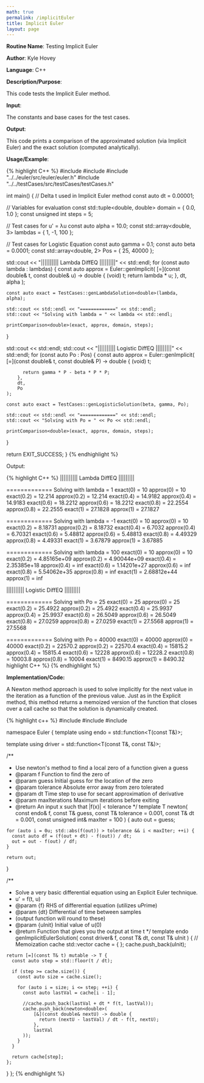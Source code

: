 ```yaml
---
math: true
permalink: /implicitEuler
title: Implicit Euler
layout: page
---
```


**Routine Name**: Testing Implicit Euler

**Author**: Kyle Hovey

**Language**: C++

**Description/Purpose**:

This code tests the Implicit Euler method.

**Input**:

The constants and base cases for the test cases.

**Output**:

This code prints a comparison of the approximated solution (via Implicit Euler) and the exact solution (computed analytically).

**Usage/Example**:

{% highlight C++ %}
#include <iostream>
#include <array>
#include "../../euler/src/euler/euler.h"
#include "../../testCases/src/testCases/testCases.h"

int main() {
  // Delta t used in Implicit Euler method
  const auto dt = 0.00001;

  // Variables for evaluation
  const std::tuple<double, double> domain = { 0.0, 1.0 };
  const unsigned int steps = 5;

  // Test cases for u' = λu
  const auto alpha = 10.0;
  const std::array<double, 3> lambdas = { 1, -1, 100 };

  // Test cases for Logistic Equation
  const auto gamma = 0.1;
  const auto beta = 0.0001;
  const std::array<double, 2> Pos = { 25, 40000 };

  std::cout << "|||||||||| Lambda DiffEQ |||||||||" << std::endl;
  for (const auto lambda : lambdas) {
    const auto approx = Euler::genImplicit<double>(
        [=](const double& t, const double& u) -> double {
          (void) t;
          return lambda * u;
        },
        dt,
        alpha
    );

    const auto exact = TestCases::genLambdaSolution<double>(lambda, alpha);

    std::cout << std::endl << "=============" << std::endl;
    std::cout << "Solving with lambda = " << lambda << std::endl;

    printComparison<double>(exact, approx, domain, steps);
  }

  std::cout << std::endl;
  std::cout << "|||||||||| Logistic DiffEQ |||||||||" << std::endl;
  for (const auto Po : Pos) {
    const auto approx = Euler::genImplicit<double>(
        [=](const double& t, const double& P) -> double {
          (void) t;

          return gamma * P - beta * P * P;
        },
        dt,
        Po
    );

    const auto exact = TestCases::genLogisticSolution(beta, gamma, Po);

    std::cout << std::endl << "=============" << std::endl;
    std::cout << "Solving with Po = " << Po << std::endl;

    printComparison<double>(exact, approx, domain, steps);
  }

  return EXIT_SUCCESS;
}
{% endhighlight %}

Output:

{% highlight C++ %}
|||||||||| Lambda DiffEQ |||||||||

=============
Solving with lambda = 1
exact(0) = 10
approx(0) = 10
exact(0.2) = 12.214
approx(0.2) = 12.214
exact(0.4) = 14.9182
approx(0.4) = 14.9183
exact(0.6) = 18.2212
approx(0.6) = 18.2212
exact(0.8) = 22.2554
approx(0.8) = 22.2555
exact(1) = 27.1828
approx(1) = 27.1827

=============
Solving with lambda = -1
exact(0) = 10
approx(0) = 10
exact(0.2) = 8.18731
approx(0.2) = 8.18732
exact(0.4) = 6.7032
approx(0.4) = 6.70321
exact(0.6) = 5.48812
approx(0.6) = 5.48813
exact(0.8) = 4.49329
approx(0.8) = 4.49331
exact(1) = 3.67879
approx(1) = 3.67885

=============
Solving with lambda = 100
exact(0) = 10
approx(0) = 10
exact(0.2) = 4.85165e+09
approx(0.2) = 4.90044e+09
exact(0.4) = 2.35385e+18
approx(0.4) = inf
exact(0.6) = 1.14201e+27
approx(0.6) = inf
exact(0.8) = 5.54062e+35
approx(0.8) = inf
exact(1) = 2.68812e+44
approx(1) = inf

|||||||||| Logistic DiffEQ |||||||||

=============
Solving with Po = 25
exact(0) = 25
approx(0) = 25
exact(0.2) = 25.4922
approx(0.2) = 25.4922
exact(0.4) = 25.9937
approx(0.4) = 25.9937
exact(0.6) = 26.5049
approx(0.6) = 26.5049
exact(0.8) = 27.0259
approx(0.8) = 27.0259
exact(1) = 27.5568
approx(1) = 27.5568

=============
Solving with Po = 40000
exact(0) = 40000
approx(0) = 40000
exact(0.2) = 22570.2
approx(0.2) = 22570.4
exact(0.4) = 15815.2
approx(0.4) = 15815.4
exact(0.6) = 12228
approx(0.6) = 12228.2
exact(0.8) = 10003.8
approx(0.8) = 10004
exact(1) = 8490.15
approx(1) = 8490.32 highlight C++ %}
{% endhighlight %}

**Implementation/Code:**

A Newton method approach is used to solve implicitly for the next value in the iteration as a function of the previous value. Just as in the Explicit method, this method returns a memoized version of the function that closes over a call cache so that the solution is dynamically created.

{% highlight c++ %}
#include <functional>
#include <cmath>
#include <vector>

namespace Euler {
  template <typename T>
  using endo = std::function<T(const T&)>;

  template <typename T>
  using driver = std::function<T(const T&, const T&)>;

  /**
   * Use newton's method to find a local zero of a function given a guess
   * @param f Function to find the zero of
   * @param guess Initial guess for the location of the zero
   * @param tolerance Absolute error away from zero tolerated
   * @param dt Time step to use for secant approximation of derivative
   * @param maxIterations Maximum iterations before exiting
   * @return An input x such that |f(x)| < tolerance
   */
  template <typename T>
  T newton(
      const endo<T>& f,
      const T& guess,
      const T& tolerance = 0.001,
      const T& dt = 0.001,
      const unsigned int& maxIter = 100
  ) {
    auto out = guess;

    for (auto i = 0u; std::abs(f(out)) > tolerance && i < maxIter; ++i) {
      const auto df = (f(out + dt) - f(out)) / dt;
      out = out - f(out) / df;
    }

    return out;
  }

  /**
   * Solve a very basic differential equation using an Explicit Euler technique.
   *  u' = f(t, u)
   * @param {f} RHS of differential equation (utilizes uPrime)
   * @param {dt} Differential of time between samples
   *  (output function will round to these)
   * @param {uInit} Initial value of u(0)
   * @return Function that gives you the output at time t
   */
  template <typename T>
  endo<T> genImplicitEulerSolution(
      const driver<T>& f,
      const T& dt,
      const T& uInit
  ) {
    // Memoization cache
    std::vector<T> cache = { };
    cache.push_back(uInit);

    return [=](const T& t) mutable -> T {
      const auto step = std::floor(t / dt);

      if (step >= cache.size()) {
        const auto size = cache.size();

        for (auto i = size; i <= step; ++i) {
          const auto lastVal = cache[i - 1];

          //cache.push_back(lastVal + dt * f(t, lastVal));
          cache.push_back(newton<double>(
              [&](const double& nextU) -> double {
                return (nextU - lastVal) / dt - f(t, nextU);
              },
              lastVal
          ));
        }
      }

      return cache[step];
    };
  }
};
{% endhighlight %}
